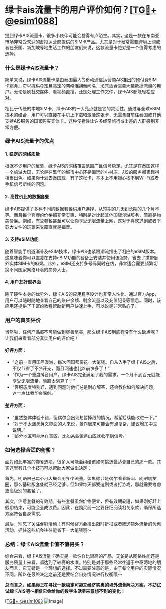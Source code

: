 # 绿卡ais流量卡的用户评价如何？[[TG💪+ @esim1088](https://t.me/s/esim1088)]

提到绿卡AIS流量卡，很多小伙伴可能会觉得有点陌生。其实，这是一款在东南亚市场非常受欢迎的虚拟运营商提供的SIM卡产品。尤其是对于经常需要跨境上网或者在泰国、新加坡等地生活工作的朋友们来说，这款流量卡绝对是一个值得考虑的选择。

### **什么是绿卡AIS流量卡？**

简单来说，绿卡AIS流量卡是由泰国最大的移动通信运营商AIS推出的预付费SIM卡服务。它以提供稳定且高速的网络连接而闻名，尤其适合需要大量数据流量的用户。无论是刷社交媒体、看视频直播，还是处理工作文件，绿卡AIS都能轻松应对。

相比于传统的本地SIM卡，绿卡AIS的一大亮点就是它的灵活性。通过与全球eSIM技术的结合，用户可以直接在手机上下载和激活这张卡，无需亲自前往泰国或其他支持AIS服务的国家购买实体卡。这种便捷性让许多经常旅行或出差的人群感到非常方便。

### **绿卡AIS流量卡的优点**

#### **1. 稳定的网络质量**
根据不少用户的反馈，绿卡AIS的网络覆盖范围广且信号稳定。尤其是在泰国这样一个旅游大国，无论是在繁华的城市中心还是偏远的小村庄，AIS的服务都表现得相当出色。如果你计划去泰国玩，有了这张卡，基本上不用担心找不到Wi-Fi或者手机信号断线的问题。

#### **2. 高性价比的数据套餐**
绿卡AIS提供了多种不同的数据套餐供用户选择，从短期的几天到长期的几个月不等。而且每个套餐的价格都非常实惠，特别是对比起其他国际漫游服务，简直是物美价廉。例如，有些套餐甚至可以让你享受无限流量上网，这对于喜欢追剧或者下载大文件的玩家来说简直就是福音。

#### **3. 支持eSIM功能**
随着智能手机逐渐普及eSIM技术，绿卡AIS也紧跟潮流推出了相应的eSIM版本。这意味着你可以直接在支持eSIM功能的设备上安装并使用该服务，省去了携带额外实体SIM卡的麻烦。此外，eSIM还支持多号码同时在线，非常适合需要频繁切换不同国家网络环境的商务人士。

#### **4. 用户友好型界面**
除了硬件本身的优势外，绿卡AIS的应用程序设计也非常人性化。通过官方App，用户可以随时随地查看自己的账户余额、剩余流量以及充值记录等信息。同时，该应用还提供了丰富的教程帮助新用户快速上手，可以说是非常贴心了。

### **用户的真实评价**

当然啦，任何产品都不可能做到尽善尽美，那么绿卡AIS到底有没有什么缺点呢？让我们来看看部分真实用户的评价吧！

#### **好评方面：**
- “之前一直用国际漫游，每次回国都要花一大笔钱。自从入手了绿卡AIS之后，不仅节省了不少开支，而且网速也比以前快多了！”
- “作为一个重度抖音用户，绿卡AIS完全满足了我的需求。一个月不到百元就能享受无限流量，简直太划算了！”
- “客服态度特别好，遇到问题时他们总是耐心解答，还会教你如何解决问题，这一点让我印象深刻。”

#### **差评方面：**
- “虽然整体体验不错，但偶尔会出现短暂掉线的情况，希望后续能改进一下。”
- “对于不太熟悉英文界面的人来说，操作起来可能会有点复杂，建议增加中文说明。”
- “部分地区可能存在盲区，比如某些偏远山区就收不到信号。”

### **如何选择合适的套餐？**

面对如此丰富的套餐选项，很多人可能会纠结该如何挑选最适合自己的那一款。其实这里有几个小技巧可以帮助大家做出决定：

首先，明确自己每个月大概会用多少流量。如果你只是偶尔看看新闻、刷刷朋友圈，那么基础版套餐就已经足够；但如果每天都要追剧或者打游戏，那就需要考虑更高级别的套餐了。

其次，注意套餐的有效期。有些套餐虽然价格便宜，但有效期较短，如果刚好赶上假期结束，可能会造成浪费。因此，在购买前一定要仔细阅读相关条款，确保所选方案符合自身需求。

最后，别忘了关注促销活动！有时候官方会推出限时折扣或者赠送额外流量的优惠活动，抓住这些机会往往能省下一大笔钱哦～

### **总结：绿卡AIS流量卡值不值得买？**

综合来看，绿卡AIS流量卡确实是一款性价比很高的产品，无论是从网络性能还是服务质量上来看，都达到了较高的水准。特别是对于那些经常往返于中泰两地的朋友而言，它无疑是一个理想的选择。不过需要注意的是，由于每个用户的实际情况不同，所以在最终决定之前还是要结合自身情况进行权衡哦～

**总而言之，如果你正在寻找一款稳定可靠又经济实惠的境外流量解决方案，不妨试试绿卡AIS吧～相信它会给你的数字生活带来意想不到的变化！**

[[TG💪+ @esim1088](https://t.me/s/esim1088) ![Image](https://i.postimg.cc/4NQfJmqS/Snipaste-2025-05-13-00-14-12.png)]